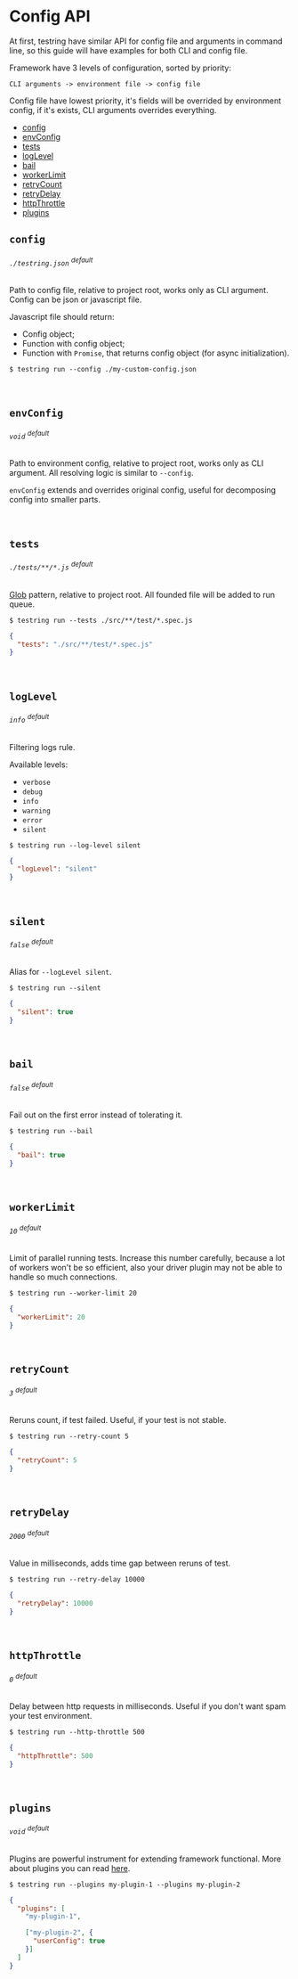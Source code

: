 
# Config API

At first, testring have similar API for config file and arguments in command line, 
so this guide will have examples for both CLI and config file.

Framework have 3 levels of configuration, sorted by priority: 
```
CLI arguments -> environment file -> config file
```
Config file have lowest priority, it's fields will be overrided by environment config, if it's exists, 
CLI arguments overrides everything.

* [config](#config)
* [envConfig](#envConfig)
* [tests](#tests)
* [logLevel](#logLevel)
* [bail](#bail)
* [workerLimit](#workerLimit)
* [retryCount](#retryCount)
* [retryDelay](#retryDelay)
* [httpThrottle](#httpThrottle)
* [plugins](#plugins)


## `config`

###### `./testring.json` <sup>default</sup>

Path to config file, relative to project root, works only as CLI argument.
Config can be json or javascript file.

Javascript file should return:
* Config object;
* Function with config object;
* Function with `Promise`, that returns config object (for async initialization).

```
$ testring run --config ./my-custom-config.json
```

<br/>

## `envConfig`

###### `void` <sup>default</sup>

Path to environment config, relative to project root, works only as CLI argument.
All resolving logic is similar to `--config`. 

`envConfig` extends and overrides original config, useful for decomposing config into smaller parts.

<br/>

## `tests`

###### `./tests/**/*.js` <sup>default</sup>

[Glob](https://github.com/isaacs/node-glob#glob-primer) pattern, relative to project root. 
All founded file will be added to run queue.

```
$ testring run --tests ./src/**/test/*.spec.js
```

```json
{
  "tests": "./src/**/test/*.spec.js"
}
```

<br/>

## `logLevel`

###### `info` <sup>default</sup>

Filtering logs rule.

Available levels:
* `verbose`
* `debug`
* `info`
* `warning`
* `error`
* `silent`

```
$ testring run --log-level silent
```

```json
{
  "logLevel": "silent"
}
```

<br/>

## `silent`

###### `false` <sup>default</sup>

Alias for `--logLevel silent`.

```
$ testring run --silent
```

```json
{
  "silent": true
}
```

<br/>

## `bail`

###### `false` <sup>default</sup>

Fail out on the first error instead of tolerating it.

```
$ testring run --bail
```

```json
{
  "bail": true
}
```

<br/>

## `workerLimit`

###### `10` <sup>default</sup>

Limit of parallel running tests. Increase this number carefully, 
because a lot of workers won't be so efficient, 
also your driver plugin may not be able to handle so much connections.

```
$ testring run --worker-limit 20
```

```json
{
  "workerLimit": 20
}
```

<br/>

## `retryCount`

###### `3` <sup>default</sup>

Reruns count, if test failed. Useful, if your test is not stable.

```
$ testring run --retry-count 5
```

```json
{
  "retryCount": 5
}
```

<br/>

## `retryDelay`

###### `2000` <sup>default</sup>

Value in milliseconds, adds time gap between reruns of test.

```
$ testring run --retry-delay 10000
```

```json
{
  "retryDelay": 10000
}
```

<br/>

## `httpThrottle`

###### `0` <sup>default</sup>

Delay between http requests in milliseconds. Useful if you don't want spam your test environment.

```
$ testring run --http-throttle 500
```

```json
{
  "httpThrottle": 500
}
```

<br/>

## `plugins`

###### `void` <sup>default</sup>

Plugins are powerful instrument for extending framework functional. 
More about plugins you can read [here](plugin-handbook.md).

```
$ testring run --plugins my-plugin-1 --plugins my-plugin-2
```

```json
{
  "plugins": [
    "my-plugin-1",

    ["my-plugin-2", {
      "userConfig": true
    }]
  ]
}
```
